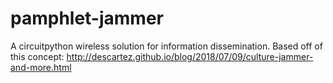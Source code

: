 # pamphlet-jammer
A circuitpython wireless solution for information dissemination. Based off of this concept: http://descartez.github.io/blog/2018/07/09/culture-jammer-and-more.html
